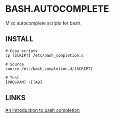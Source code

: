 
BASH.AUTOCOMPLETE
=================
Misc autocomplete scripts for bash.


INSTALL
-------

    # Copy scripts 
    cp [SCRIPT] /etc/bash_completion.d

    # Source
    source /etc/bash_completion.d/[SCRIPT]

    # Test
    [PROGRAM] -[TAB]


LINKS
-----
[An introduction to bash completion](http://www.debian-administration.org/articles/316)
